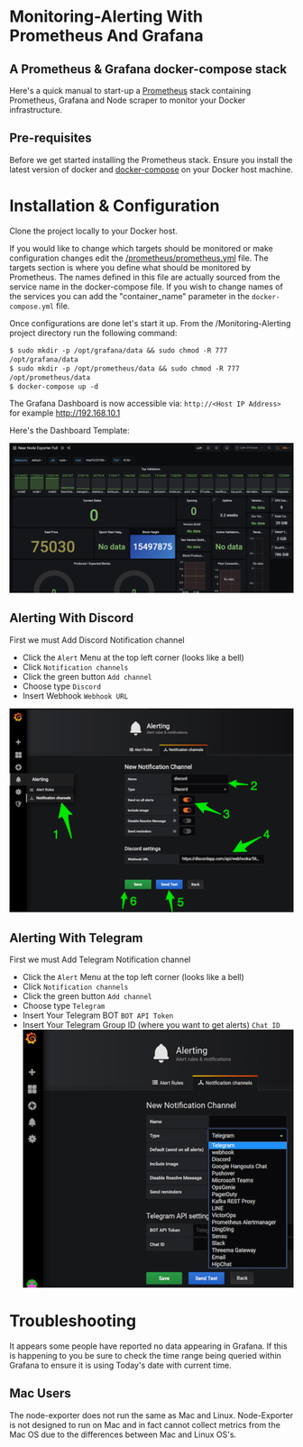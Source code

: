 # Monitoring-Alerting With Prometheus And Grafana
## A Prometheus & Grafana docker-compose stack
Here's a quick manual to start-up a [Prometheus](http://prometheus.io/) stack containing Prometheus, Grafana and Node scraper to monitor your Docker infrastructure. 

## Pre-requisites
Before we get started installing the Prometheus stack. Ensure you install the latest version of docker and [docker-compose](https://docs.docker.com/compose/install/) on your Docker host machine.

# Installation & Configuration
Clone the project locally to your Docker host.

If you would like to change which targets should be monitored or make configuration changes edit the [/prometheus/prometheus.yml](prometheus/prometheus.yml) file. The targets section is where you define what should be monitored by Prometheus. The names defined in this file are actually sourced from the service name in the docker-compose file. If you wish to change names of the services you can add the "container_name" parameter in the `docker-compose.yml` file.

Once configurations are done let's start it up. From the /Monitoring-Alerting project directory run the following command:

    $ sudo mkdir -p /opt/grafana/data && sudo chmod -R 777 /opt/grafana/data
    $ sudo mkdir -p /opt/prometheus/data && sudo chmod -R 777 /opt/prometheus/data
    $ docker-compose up -d
The Grafana Dashboard is now accessible via: `http://<Host IP Address>` for example http://192.168.10.1

Here's the Dashboard Template:

![Grafana Dashboard](https://raw.githubusercontent.com/minstr22/Monitoring-Alerting/master/images/Dashboard1.png)

## Alerting With Discord
First we must Add Discord Notification channel
* Click the `Alert` Menu at the top left corner (looks like a bell)
* Click `Notification channels`
* Click the green button `Add channel`
* Choose type `Discord`
* Insert Webhook `Webhook URL`

![Alert](https://raw.githubusercontent.com/minstr22/Monitoring-Alerting/master/images/Notification-discord.png)

## Alerting With Telegram
First we must Add Telegram Notification channel
* Click the `Alert` Menu at the top left corner (looks like a bell)
* Click `Notification channels`
* Click the green button `Add channel`
* Choose type `Telegram`
* Insert Your Telegram BOT `BOT API Token`
* Insert Your Telegram Group ID (where you want to get alerts) `Chat ID`
![Alerts](https://raw.githubusercontent.com/minstr22/Monitoring-Alerting/master/images/notification-telegram.png)


# Troubleshooting

It appears some people have reported no data appearing in Grafana. If this is happening to you be sure to check the time range being queried within Grafana to ensure it is using Today's date with current time.

## Mac Users

The node-exporter does not run the same as Mac and Linux. Node-Exporter is not designed to run on Mac and in fact cannot collect metrics from the Mac OS due to the differences between Mac and Linux OS's. 
